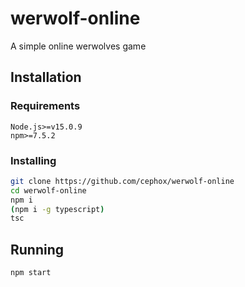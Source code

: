# werwolf-online
A simple online werwolves game

## Installation

### Requirements
```
Node.js>=v15.0.9
npm>=7.5.2
```

### Installing
```bash
git clone https://github.com/cephox/werwolf-online
cd werwolf-online
npm i
(npm i -g typescript)
tsc
```

## Running
```bash
npm start
```
